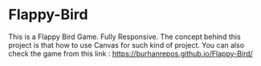 # Flappy-Bird
This is a Flappy Bird Game. Fully Responsive.
The concept behind this project is that how to use Canvas for such kind of project.
You can also check the game from this link : https://burhanrepos.github.io/Flappy-Bird/
